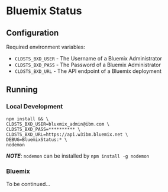 # Bluemix Status

## Configuration
Required environment variables:
* `CLDSTS_BXD_USER` - The Username of a Bluemix Administrator
* `CLDSTS_BXD_PASS` - The Password of a Bluemix Administrator
* `CLDSTS_BXD_URL` - The API endpoint of a Bluemix deployment

## Running

### Local Development
```
npm install && \
CLDSTS_BXD_USER=bluxmix_admin@ibm.com \
CLDSTS_BXD_PASS=********** \
CLDSTS_BXD_URL=https://api.w3ibm.bluemix.net \
DEBUG=BluemixStatus:* \
nodemon
```

***NOTE***: `nodemon` can be installed by `npm install -g nodemon`

### Bluemix

To be continued...
